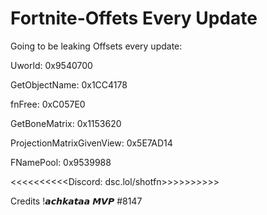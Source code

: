 # Fortnite-Offets Every Update
Going to be leaking Offsets every update:

Uworld: 0x9540700  

GetObjectName: 0x1CC4178  

fnFree: 0xC057E0

GetBoneMatrix: 0x1153620     
                                                                                                                                                   
ProjectionMatrixGivenView: 0x5E7AD14

FNamePool: 0x9539988


<<<<<<<<<<Discord: dsc.lol/shotfn>>>>>>>>>>

Credits !𝙖𝙘𝙝𝙠𝙖𝙩𝙖𝙖 𝙈𝙑𝙋
#8147


